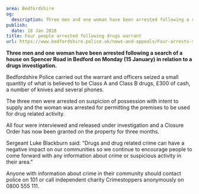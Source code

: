 ```yaml
area: Bedfordshire
og:
  description: Three men and one woman have been arrested following a search of a house on Spencer Road in Bedford on Monday (15 January) in relation to a drugs investigation.
publish:
  date: 18 Jan 2018
title: Four people arrested following drugs warrant
url: https://www.bedfordshire.police.uk/news-and-appeals/Four-arrests-spencer-road
```

**Three men and one woman have been arrested following a search of a house on Spencer Road in Bedford on Monday (15 January) in relation to a drugs investigation.**

Bedfordshire Police carried out the warrant and officers seized a small quantity of what is believed to be Class A and Class B drugs, £300 of cash, a number of knives and several phones.

The three men were arrested on suspicion of possession with intent to supply and the woman was arrested for permitting the premises to be used for drug related activity.

All four were interviewed and released under investigation and a Closure Order has now been granted on the property for three months.

Sergeant Luke Blackburn said: "Drugs and drug related crime can have a negative impact on our communities so we continue to encourage people to come forward with any information about crime or suspicious activity in their area."

Anyone with information about crime in their community should contact police on 101 or call independent charity Crimestoppers anonymously on 0800 555 111.
